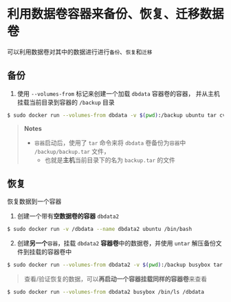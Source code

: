 # 利用数据卷容器来备份、恢复、迁移数据卷

可以利用数据卷对其中的数据进行进行`备份`、`恢复`和`迁移`

## 备份

1. 使用 `--volumes-from` 标记来创建一个加载 `dbdata` 容器卷的容器，
并从主机挂载当前目录到容器的 `/backup` 目录 

```bash
$ sudo docker run --volumes-from dbdata -v $(pwd):/backup ubuntu tar cvf /backup/backup.tar /dbdata
```
> **Notes**
> - `容器`启动后，使用了 `tar` 命令来将 `dbdata` 卷备份为`容器`中 `/backup/backup.tar` 文件，
>     - 也就是**主机**当前目录下的名为 `backup.tar` 的文件

## 恢复

恢复数据到一个容器

1. 创建一个带有**空数据卷的容器** `dbdata2` 

```bash
$ sudo docker run -v /dbdata --name dbdata2 ubuntu /bin/bash
```

2. 创建**另一个**`容器`，挂载 `dbdata2` **容器卷**中的数据卷，并使用 `untar` 解压备份文件到挂载的容器卷中

```bash
$ sudo docker run --volumes-from dbdata2 -v $(pwd):/backup busybox tar xvf /backup/backup.tar
```

> 查看/验证恢复的数据，可以**再启动一个容器挂载同样的容器卷**来查看

```bash
$ sudo docker run --volumes-from dbdata2 busybox /bin/ls /dbdata
```